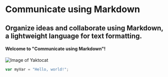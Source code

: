 # Communicate using Markdown
## Organize ideas and collaborate using Markdown, a lightweight language for text formatting.
#### Welcome to "Communicate using Markdown"!

![Image of Yaktocat](https://octodex.github.com/images/yaktocat.png)

``` javascript
var myVar = "Hello, world!";
